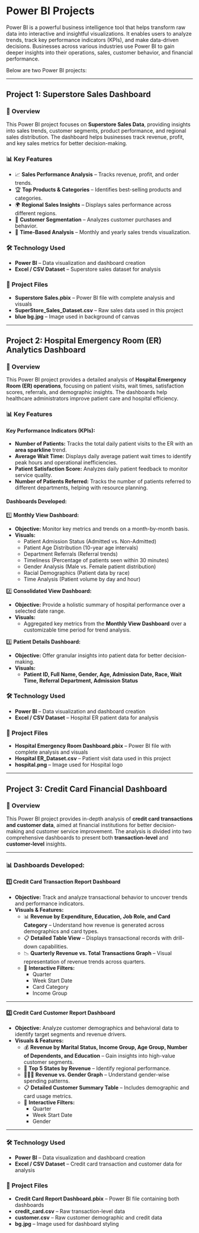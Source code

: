 # **Power BI Projects**  

Power BI is a powerful business intelligence tool that helps transform raw data into interactive and insightful visualizations. It enables users to analyze trends, track key performance indicators (KPIs), and make data-driven decisions. Businesses across various industries use Power BI to gain deeper insights into their operations, sales, customer behavior, and financial performance.  

Below are two Power BI projects:  

---

## **Project 1: Superstore Sales Dashboard**  

### 📌 **Overview**  
This Power BI project focuses on **Superstore Sales Data**, providing insights into sales trends, customer segments, product performance, and regional sales distribution. The dashboard helps businesses track revenue, profit, and key sales metrics for better decision-making.  

### 📊 **Key Features**  
- 📈 **Sales Performance Analysis** – Tracks revenue, profit, and order trends.  
- 🏆 **Top Products & Categories** – Identifies best-selling products and categories.  
- 🌍 **Regional Sales Insights** – Displays sales performance across different regions.  
- 👥 **Customer Segmentation** – Analyzes customer purchases and behavior.  
- 📅 **Time-Based Analysis** – Monthly and yearly sales trends visualization.  

### 🛠 **Technology Used**  
- **Power BI** – Data visualization and dashboard creation  
- **Excel / CSV Dataset** – Superstore sales dataset for analysis  

### 📂 **Project Files**  
- **Superstore Sales.pbix** – Power BI file with complete analysis and visuals  
- **SuperStore_Sales_Dataset.csv** – Raw sales data used in this project  
- **blue bg.jpg** – Image used in background of canvas  

---

## **Project 2: Hospital Emergency Room (ER) Analytics Dashboard**  

### 📌 **Overview**  
This Power BI project provides a detailed analysis of **Hospital Emergency Room (ER) operations**, focusing on patient visits, wait times, satisfaction scores, referrals, and demographic insights. The dashboards help healthcare administrators improve patient care and hospital efficiency.  

### 📊 **Key Features**  

#### **Key Performance Indicators (KPIs):**  
- **Number of Patients:** Tracks the total daily patient visits to the ER with an **area sparkline** trend.  
- **Average Wait Time:** Displays daily average patient wait times to identify peak hours and operational inefficiencies.  
- **Patient Satisfaction Score:** Analyzes daily patient feedback to monitor service quality.  
- **Number of Patients Referred:** Tracks the number of patients referred to different departments, helping with resource planning.  

#### **Dashboards Developed:**  

1️⃣ **Monthly View Dashboard:**  
   - **Objective:** Monitor key metrics and trends on a month-by-month basis.  
   - **Visuals:**  
     - Patient Admission Status (Admitted vs. Non-Admitted)  
     - Patient Age Distribution (10-year age intervals)  
     - Department Referrals (Referral trends)  
     - Timeliness (Percentage of patients seen within 30 minutes)  
     - Gender Analysis (Male vs. Female patient distribution)  
     - Racial Demographics (Patient data by race)  
     - Time Analysis (Patient volume by day and hour)  

2️⃣ **Consolidated View Dashboard:**  
   - **Objective:** Provide a holistic summary of hospital performance over a selected date range.  
   - **Visuals:**  
     - Aggregated key metrics from the **Monthly View Dashboard** over a customizable time period for trend analysis.  

3️⃣ **Patient Details Dashboard:**  
   - **Objective:** Offer granular insights into patient data for better decision-making.  
   - **Visuals:**  
     - **Patient ID, Full Name, Gender, Age, Admission Date, Race, Wait Time, Referral Department, Admission Status**  

### 🛠 **Technology Used**  
- **Power BI** – Data visualization and dashboard creation  
- **Excel / CSV Dataset** – Hospital ER patient data for analysis  

### 📂 **Project Files**  
- **Hospital Emergency Room Dashboard.pbix** – Power BI file with complete analysis and visuals  
- **Hospital ER_Dataset.csv** – Patient visit data used in this project  
- **hospital.png** – Image used for Hospital logo

---

## **Project 3: Credit Card Financial Dashboard**  

### 📌 **Overview**  
This Power BI project provides in-depth analysis of **credit card transactions and customer data**, aimed at financial institutions for better decision-making and customer service improvement. The analysis is divided into two comprehensive dashboards to present both **transaction-level** and **customer-level** insights.  

---

### 📊 **Dashboards Developed:**  

#### 1️⃣ **Credit Card Transaction Report Dashboard**  
- **Objective:** Track and analyze transactional behavior to uncover trends and performance indicators.  
- **Visuals & Features:**  
  - 📊 **Revenue by Expenditure, Education, Job Role, and Card Category** – Understand how revenue is generated across demographics and card types.  
  - 📋 **Detailed Table View** – Displays transactional records with drill-down capabilities.  
  - 📉 **Quarterly Revenue vs. Total Transactions Graph** – Visual representation of revenue trends across quarters.  
  - 🔄 **Interactive Filters:**  
    - Quarter  
    - Week Start Date  
    - Card Category  
    - Income Group 

---

#### 2️⃣ **Credit Card Customer Report Dashboard**  
- **Objective:** Analyze customer demographics and behavioral data to identify target segments and revenue drivers.  
- **Visuals & Features:**  
  - 💰 **Revenue by Marital Status, Income Group, Age Group, Number of Dependents, and Education** – Gain insights into high-value customer segments.  
  - 📌 **Top 5 States by Revenue** – Identify regional performance.  
  - 👨‍👩‍👧 **Revenue vs. Gender Graph** – Understand gender-wise spending patterns.  
  - 📋 **Detailed Customer Summary Table** – Includes demographic and card usage metrics.  
  - 🔄 **Interactive Filters:**  
    - Quarter  
    - Week Start Date  
    - Gender  

---

### 🛠 **Technology Used**  
- **Power BI** – Data visualization and dashboard creation  
- **Excel / CSV Dataset** – Credit card transaction and customer data for analysis  

### 📂 **Project Files**  
- **Credit Card Report Dashboard.pbix** – Power BI file containing both dashboards  
- **credit_card.csv** – Raw transaction-level data  
- **customer.csv** – Raw customer demographic and credit data  
- **bg.jpg** – Image used for dashboard styling  
